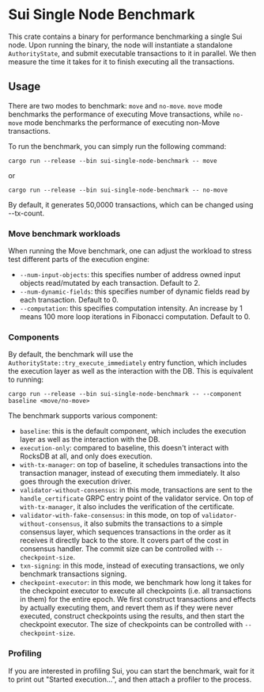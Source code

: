 # Sui Single Node Benchmark

This crate contains a binary for performance benchmarking a single Sui node.
Upon running the binary, the node will instantiate a standalone `AuthorityState`, and submit
executable transactions to it in parallel. We then measure the time it takes for it to finish
executing all the transactions.

## Usage
There are two modes to benchmark: `move` and `no-move`. `move` mode benchmarks the performance
of executing Move transactions, while `no-move` mode benchmarks the performance of executing
non-Move transactions.

To run the benchmark, you can simply run the following command:
```
cargo run --release --bin sui-single-node-benchmark -- move
```
or
```
cargo run --release --bin sui-single-node-benchmark -- no-move

```
By default, it generates 50,0000 transactions, which can be changed using --tx-count.

### Move benchmark workloads
When running the Move benchmark, one can adjust the workload to stress test different parts
of the execution engine:
- `--num-input-objects`: this specifies number of address owned input objects read/mutated by each transaction. Default to 2.
- `--num-dynamic-fields`: this specifies number of dynamic fields read by each transaction. Default to 0.
- `--computation`: this specifies computation intensity. An increase by 1 means 100 more loop iterations in Fibonacci computation. Default to 0.

### Components
By default, the benchmark will use the `AuthorityState::try_execute_immediately` entry function,
which includes the execution layer as well as the interaction with the DB. This is equivalent to running:
```
cargo run --release --bin sui-single-node-benchmark -- --component baseline <move/no-move>
```
The benchmark supports various component:
- `baseline`: this is the default component, which includes the execution layer as well as the interaction with the DB.
- `execution-only`: compared to baseline, this doesn't interact with RocksDB at all, and only does execution.
- `with-tx-manager`: on top of baseline, it schedules transactions into the transaction manager, instead of executing them immediately. It also goes through the execution driver.
- `validator-without-consensus`: in this mode, transactions are sent to the `handle_certificate` GRPC entry point of the validator service. On top of `with-tx-manager`, it also includes the verification of the certificate.
- `validator-with-fake-consensus`: in this mode, on top of `validator-without-consensus`, it also submits the transactions to a simple consensus layer, which sequences transactions in the order as it receives it directly back to the store. It covers part of the cost in consensus handler. The commit size can be controlled with `--checkpoint-size`.
- `txn-signing`: in this mode, instead of executing transactions, we only benchmark transactions signing.
- `checkpoint-executor`: in this mode, we benchmark how long it takes for the checkpoint executor to execute all checkpoints (i.e. all transactions in them) for the entire epoch. We first construct transactions and effects by actually executing them, and revert them as if they were never executed, construct checkpoints using the results, and then start the checkpoint executor. The size of checkpoints can be controlled with `--checkpoint-size`.


### Profiling
If you are interested in profiling Sui, you can start the benchmark, wait for it to print out "Started execution...", and then attach a profiler to the process.
